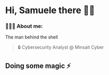 # Hi, Samuele there 👋🏻

### 👨🏻‍💻 About me:
The man behind the shell
> 🔒 Cybersecurity Analyst @ Minsait Cyber 
 
## Doing some magic ⚡️

 



